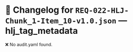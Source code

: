 # 📝 Changelog for `REQ-022-HLJ-Chunk_1-Item_10-v1.0.json` — **hlj_tag_metadata**

❌ No audit.yaml found.
